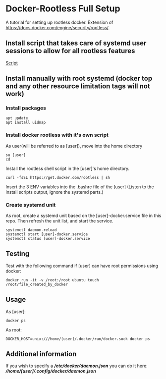 # Docker-Rootless Full Setup
A tutorial for setting up rootless docker. Extension of https://docs.docker.com/engine/security/rootless/.

## Install script that takes care of systemd user sessions to allow for all rootless features
[Script](https://github.com/zerint/docker-rootless-setup/blob/main/ubuntu-docker-rootless-setup.sh)


## Install manually with root systemd (docker top and any other resource limitation tags will not work)

### Install packages
```
apt update
apt install uidmap
```

### Install docker rootless with it's own script
As user(will be referred to as [user]), move into the home directory
```
su [user]
cd
```

Install the rootless shell script in the [user]'s home directory.
```
curl -fsSL https://get.docker.com/rootless | sh
```
Insert the 3 ENV variables into the .bashrc file of the [user]
(Listen to the install scripts output, ignore the systemd parts.)

### Create systemd unit
As root, create a systemd unit based on the [user]-docker.service file in this repo.
Then refresh the unit list, and start the service.
```
systemctl daemon-reload
systemctl start [user]-docker.service
systemctl status [user]-docker.service
```

## Testing
Test with the following command if [user] can have root permissions using docker:
```
docker run -it -v /root:/root ubuntu touch /root/file_created_by_docker
```

## Usage
As [user]:
```
docker ps
```
As root:
```
DOCKER_HOST=unix:///home/[user]/.docker/run/docker.sock docker ps
```

## Additional information
If you wish to specify a ***/etc/docker/daemon.json*** you can do it here: ***/home/[user]/.config/docker/daemon.json***
